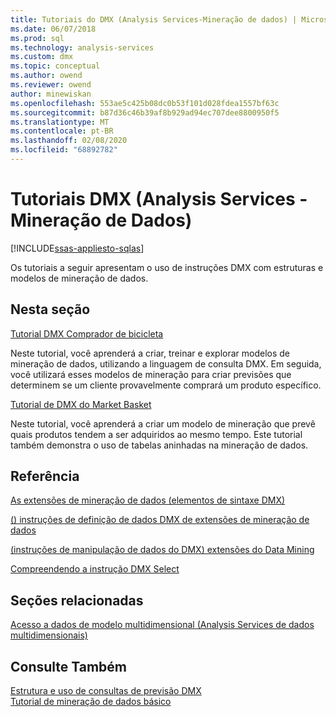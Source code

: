 ```yaml
---
title: Tutoriais do DMX (Analysis Services-Mineração de dados) | Microsoft Docs
ms.date: 06/07/2018
ms.prod: sql
ms.technology: analysis-services
ms.custom: dmx
ms.topic: conceptual
ms.author: owend
ms.reviewer: owend
author: minewiskan
ms.openlocfilehash: 553ae5c425b08dc0b53f101d028fdea1557bf63c
ms.sourcegitcommit: b87d36c46b39af8b929ad94ec707dee8800950f5
ms.translationtype: MT
ms.contentlocale: pt-BR
ms.lasthandoff: 02/08/2020
ms.locfileid: "68892782"
---
```

# <a name="dmx-tutorials-analysis-services---data-mining"></a>Tutoriais DMX (Analysis Services - Mineração de Dados)
[!INCLUDE[ssas-appliesto-sqlas](../includes/ssas-appliesto-sqlas.md)]

  Os tutoriais a seguir apresentam o uso de instruções DMX  com estruturas e modelos de mineração de dados.  
  
## <a name="in-this-section"></a>Nesta seção  
 [Tutorial DMX Comprador de bicicleta](https://msdn.microsoft.com/library/4b634cc1-86dc-42ec-9804-a19292fe8448)  
  
 Neste tutorial, você aprenderá a criar, treinar e explorar modelos de mineração de dados, utilizando a linguagem de consulta DMX. Em seguida, você utilizará esses modelos de mineração para criar previsões que determinem se um cliente provavelmente comprará um produto específico.  
  
 [Tutorial de DMX do Market Basket](https://msdn.microsoft.com/library/6e262a1d-c89e-4033-8368-46cf25168ef5)  
  
 Neste tutorial, você aprenderá a criar um modelo de mineração que prevê quais produtos tendem a ser adquiridos ao mesmo tempo. Este tutorial também demonstra o uso de tabelas aninhadas na mineração de dados.  
  
## <a name="reference"></a>Referência  
 [As extensões de mineração de dados &#40;elementos de sintaxe DMX&#41;](../dmx/data-mining-extensions-dmx-syntax-elements.md)  
  
 [&#40;&#41; instruções de definição de dados DMX de extensões de mineração de dados](../dmx/dmx-statements-data-definition.md)  
  
 [&#40;instruções de manipulação de dados do DMX&#41; extensões do Data Mining](../dmx/dmx-statements-data-manipulation.md)  
  
 [Compreendendo a instrução DMX Select](../dmx/understanding-the-dmx-select-statement.md)  
  
## <a name="related-sections"></a>Seções relacionadas  
 [Acesso a dados de modelo multidimensional &#40;Analysis Services de dados multidimensionais&#41;](https://docs.microsoft.com/analysis-services/multidimensional-models/mdx/multidimensional-model-data-access-analysis-services-multidimensional-data)  
  
## <a name="see-also"></a>Consulte Também  
 [Estrutura e uso de consultas de previsão DMX](../dmx/structure-and-usage-of-dmx-prediction-queries.md)   
 [Tutorial de mineração de dados básico](https://msdn.microsoft.com/library/6602edb6-d160-43fb-83c8-9df5dddfeb9c)  
  
  

